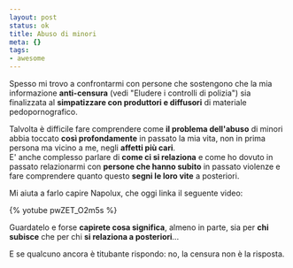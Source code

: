 ```yaml
--- 
layout: post
status: ok
title: Abuso di minori
meta: {}
tags: 
- awesome
---
```

Spesso mi trovo a confrontarmi con persone che sostengono che la mia informazione **anti-censura** (vedi "Eludere i controlli di polizia") sia finalizzata al **simpatizzare con produttori e diffusori** di materiale pedopornografico.  
  
Talvolta è difficile fare comprendere come **il problema dell'abuso** di minori abbia toccato **così profondamente** in passato la mia vita, non in prima persona ma vicino a me, negli **affetti più cari**.  
E' anche complesso parlare di **come ci si relaziona** e come ho dovuto in passato relazionarmi con **persone che hanno subito** in passato violenze e fare comprendere quanto questo **segni le loro vite** a posteriori.  
  
Mi aiuta a farlo capire Napolux, che oggi linka il seguente video:  
  
{% yotube pwZET_O2m5s %}  
  
Guardatelo e forse **capirete cosa significa**, almeno in parte, sia per **chi subisce** che per chi **si relaziona a posteriori**...  
  
E se qualcuno ancora è titubante rispondo: no, la censura non è la risposta.    
  
 
